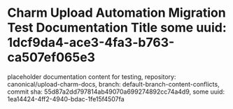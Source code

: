 # Charm Upload Automation Migration Test Documentation Title some uuid: 1dcf9da4-ace3-4fa3-b763-ca507ef065e3
 placeholder documentation content for testing,  repository: canonical/upload-charm-docs,  branch: default-branch-content-conflicts,  commit sha: 55d87a2dd797814ab49070a699274892cc74a4d9,  some uuid: 1ea14424-4ff2-4940-bdac-1fe15f4507fa
